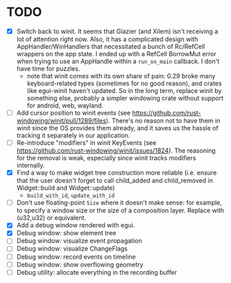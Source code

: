 # TODO

- [x] Switch back to winit. It seems that Glazier (and Xilem) isn't receiving a lot of attention right now. Also, it has a complicated design with AppHandler/WinHandlers that necessitated a bunch of Rc/RefCell wrappers on the app state. I ended up with a RefCell BorrowMut error when trying to use an AppHandle within a `run_on_main` callback. I don't have time for puzzles. 
  - note that winit comes with its own share of pain: 0.29 broke many keyboard-related types (sometimes for no good reason), and crates like egui-winit haven't updated. So in the long term, replace winit by something else, probably a simpler windowing crate without support for android, web, wayland.
- [ ] Add cursor position to winit events (see https://github.com/rust-windowing/winit/pull/1289/files). There's no reason not to have them in winit since the OS provides them already, and it saves us the hassle of tracking it separately in our application.
- [ ] Re-introduce "modifiers" in winit KeyEvents (see https://github.com/rust-windowing/winit/issues/1824). The reasoning for the removal is weak, especially since winit tracks modifiers internally.
- [x] Find a way to make widget tree construction more reliable (i.e. ensure that the user doesn't forget to call child_added and child_removed in Widget::build and Widget::update)
  - `build_with_id`, `update_with_id`
- [ ] Don't use floating-point `Size` where it doesn't make sense: for example, to specify a window size or the size of a composition layer. Replace with (u32,u32) or equivalent.
- [x] Add a debug window rendered with egui. 
- [x] Debug window: show element tree
- [ ] Debug window: visualize event propagation
- [ ] Debug window: visualize ChangeFlags
- [ ] Debug window: record events on timeline
- [ ] Debug window: show overflowing geometry 
- [ ] Debug utility: allocate everything in the recording buffer